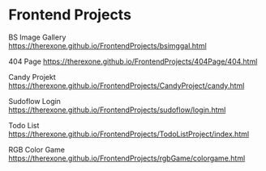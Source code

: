 # Frontend Projects


BS Image Gallery
https://therexone.github.io/FrontendProjects/bsimggal.html

404 Page
https://therexone.github.io/FrontendProjects/404Page/404.html

Candy Projekt
https://therexone.github.io/FrontendProjects/CandyProject/candy.html

Sudoflow Login
https://therexone.github.io/FrontendProjects/sudoflow/login.html

Todo List
https://therexone.github.io/FrontendProjects/TodoListProject/index.html

RGB Color Game
https://therexone.github.io/FrontendProjects/rgbGame/colorgame.html
